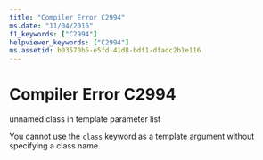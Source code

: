 ```yaml
---
title: "Compiler Error C2994"
ms.date: "11/04/2016"
f1_keywords: ["C2994"]
helpviewer_keywords: ["C2994"]
ms.assetid: b03570b5-e5fd-41d8-bdf1-dfadc2b1e116
---
```

# Compiler Error C2994

unnamed class in template parameter list

You cannot use the `class` keyword as a template argument without specifying a class name.